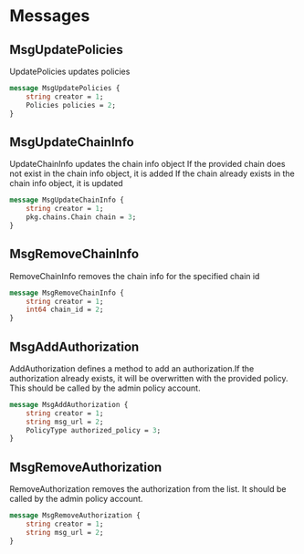# Messages

## MsgUpdatePolicies

UpdatePolicies updates policies

```proto
message MsgUpdatePolicies {
	string creator = 1;
	Policies policies = 2;
}
```

## MsgUpdateChainInfo

UpdateChainInfo updates the chain info object
If the provided chain does not exist in the chain info object, it is added
If the chain already exists in the chain info object, it is updated

```proto
message MsgUpdateChainInfo {
	string creator = 1;
	pkg.chains.Chain chain = 3;
}
```

## MsgRemoveChainInfo

RemoveChainInfo removes the chain info for the specified chain id

```proto
message MsgRemoveChainInfo {
	string creator = 1;
	int64 chain_id = 2;
}
```

## MsgAddAuthorization

AddAuthorization defines a method to add an authorization.If the authorization already exists, it will be overwritten with the provided policy.
This should be called by the admin policy account.

```proto
message MsgAddAuthorization {
	string creator = 1;
	string msg_url = 2;
	PolicyType authorized_policy = 3;
}
```

## MsgRemoveAuthorization

RemoveAuthorization removes the authorization from the list. It should be called by the admin policy account.

```proto
message MsgRemoveAuthorization {
	string creator = 1;
	string msg_url = 2;
}
```

